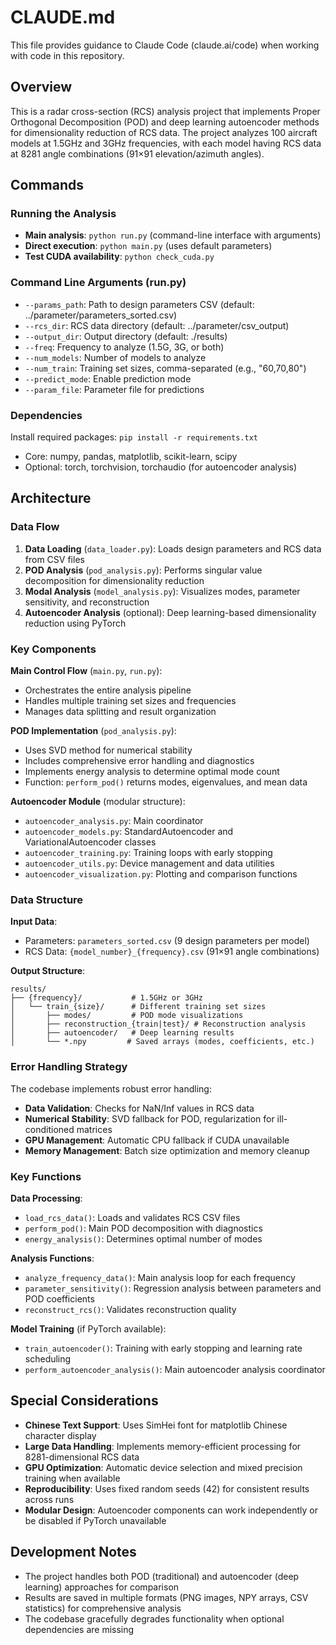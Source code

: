 # CLAUDE.md

This file provides guidance to Claude Code (claude.ai/code) when working with code in this repository.

## Overview

This is a radar cross-section (RCS) analysis project that implements Proper Orthogonal Decomposition (POD) and deep learning autoencoder methods for dimensionality reduction of RCS data. The project analyzes 100 aircraft models at 1.5GHz and 3GHz frequencies, with each model having RCS data at 8281 angle combinations (91×91 elevation/azimuth angles).

## Commands

### Running the Analysis
- **Main analysis**: `python run.py` (command-line interface with arguments)
- **Direct execution**: `python main.py` (uses default parameters)
- **Test CUDA availability**: `python check_cuda.py`

### Command Line Arguments (run.py)
- `--params_path`: Path to design parameters CSV (default: ../parameter/parameters_sorted.csv)
- `--rcs_dir`: RCS data directory (default: ../parameter/csv_output)
- `--output_dir`: Output directory (default: ./results)
- `--freq`: Frequency to analyze (1.5G, 3G, or both)
- `--num_models`: Number of models to analyze
- `--num_train`: Training set sizes, comma-separated (e.g., "60,70,80")
- `--predict_mode`: Enable prediction mode
- `--param_file`: Parameter file for predictions

### Dependencies
Install required packages: `pip install -r requirements.txt`
- Core: numpy, pandas, matplotlib, scikit-learn, scipy
- Optional: torch, torchvision, torchaudio (for autoencoder analysis)

## Architecture

### Data Flow
1. **Data Loading** (`data_loader.py`): Loads design parameters and RCS data from CSV files
2. **POD Analysis** (`pod_analysis.py`): Performs singular value decomposition for dimensionality reduction
3. **Modal Analysis** (`model_analysis.py`): Visualizes modes, parameter sensitivity, and reconstruction
4. **Autoencoder Analysis** (optional): Deep learning-based dimensionality reduction using PyTorch

### Key Components

**Main Control Flow** (`main.py`, `run.py`):
- Orchestrates the entire analysis pipeline
- Handles multiple training set sizes and frequencies
- Manages data splitting and result organization

**POD Implementation** (`pod_analysis.py`):
- Uses SVD method for numerical stability
- Includes comprehensive error handling and diagnostics
- Implements energy analysis to determine optimal mode count
- Function: `perform_pod()` returns modes, eigenvalues, and mean data

**Autoencoder Module** (modular structure):
- `autoencoder_analysis.py`: Main coordinator
- `autoencoder_models.py`: StandardAutoencoder and VariationalAutoencoder classes
- `autoencoder_training.py`: Training loops with early stopping
- `autoencoder_utils.py`: Device management and data utilities
- `autoencoder_visualization.py`: Plotting and comparison functions

### Data Structure

**Input Data**:
- Parameters: `parameters_sorted.csv` (9 design parameters per model)
- RCS Data: `{model_number}_{frequency}.csv` (91×91 angle combinations)

**Output Structure**:
```
results/
├── {frequency}/           # 1.5GHz or 3GHz
│   └── train_{size}/      # Different training set sizes
│       ├── modes/         # POD mode visualizations
│       ├── reconstruction_{train|test}/ # Reconstruction analysis
│       ├── autoencoder/   # Deep learning results
│       └── *.npy         # Saved arrays (modes, coefficients, etc.)
```

### Error Handling Strategy

The codebase implements robust error handling:
- **Data Validation**: Checks for NaN/Inf values in RCS data
- **Numerical Stability**: SVD fallback for POD, regularization for ill-conditioned matrices  
- **GPU Management**: Automatic CPU fallback if CUDA unavailable
- **Memory Management**: Batch size optimization and memory cleanup

### Key Functions

**Data Processing**:
- `load_rcs_data()`: Loads and validates RCS CSV files
- `perform_pod()`: Main POD decomposition with diagnostics
- `energy_analysis()`: Determines optimal number of modes

**Analysis Functions**:
- `analyze_frequency_data()`: Main analysis loop for each frequency
- `parameter_sensitivity()`: Regression analysis between parameters and POD coefficients
- `reconstruct_rcs()`: Validates reconstruction quality

**Model Training** (if PyTorch available):
- `train_autoencoder()`: Training with early stopping and learning rate scheduling
- `perform_autoencoder_analysis()`: Main autoencoder analysis coordinator

## Special Considerations

- **Chinese Text Support**: Uses SimHei font for matplotlib Chinese character display
- **Large Data Handling**: Implements memory-efficient processing for 8281-dimensional RCS data
- **GPU Optimization**: Automatic device selection and mixed precision training when available
- **Reproducibility**: Uses fixed random seeds (42) for consistent results across runs
- **Modular Design**: Autoencoder components can work independently or be disabled if PyTorch unavailable

## Development Notes

- The project handles both POD (traditional) and autoencoder (deep learning) approaches for comparison
- Results are saved in multiple formats (PNG images, NPY arrays, CSV statistics) for comprehensive analysis
- The codebase gracefully degrades functionality when optional dependencies are missing